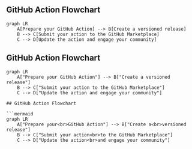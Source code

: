 ## GitHub Action Flowchart

```mermaid
graph LR
    A[Prepare your GitHub Action] --> B[Create a versioned release]
    B --> C[Submit your action to the GitHub Marketplace]
    C --> D[Update the action and engage your community]
```

## GitHub Action Flowchart

```mermaid
graph LR
    A["Prepare your GitHub Action"] --> B["Create a versioned release"]
    B --> C["Submit your action to the GitHub Marketplace"]
    C --> D["Update the action and engage your community"]

## GitHub Action Flowchart

```mermaid
graph LR
    A["Prepare your<br>GitHub Action"] --> B["Create a<br>versioned release"]
    B --> C["Submit your action<br>to the GitHub Marketplace"]
    C --> D["Update the action<br>and engage your community"]
